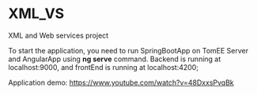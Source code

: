 # XML_VS
XML and Web services project

To start the application, you need to run SpringBootApp on TomEE Server and AngularApp using <b>ng serve</b> command.
Backend is running at localhost:9000, and frontEnd is running at localhost:4200;

Application demo: https://www.youtube.com/watch?v=48DxxsPvqBk
